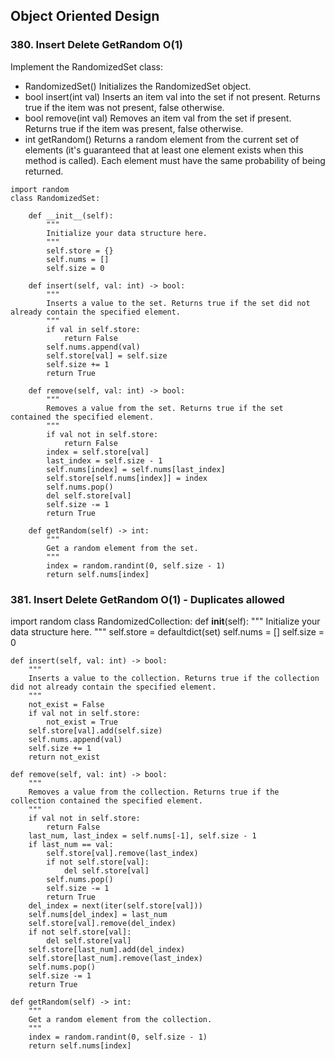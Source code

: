 ## Object Oriented Design

### 380. Insert Delete GetRandom O(1)
Implement the RandomizedSet class:
- RandomizedSet() Initializes the RandomizedSet object.
- bool insert(int val) Inserts an item val into the set if not present. Returns true if the item was not present, false otherwise.
- bool remove(int val) Removes an item val from the set if present. Returns true if the item was present, false otherwise.
- int getRandom() Returns a random element from the current set of elements (it's guaranteed that at least one element exists when this method is called). Each element must have the same probability of being returned.
```
import random
class RandomizedSet:

    def __init__(self):
        """
        Initialize your data structure here.
        """
        self.store = {}
        self.nums = []
        self.size = 0

    def insert(self, val: int) -> bool:
        """
        Inserts a value to the set. Returns true if the set did not already contain the specified element.
        """
        if val in self.store:
            return False
        self.nums.append(val)
        self.store[val] = self.size
        self.size += 1
        return True

    def remove(self, val: int) -> bool:
        """
        Removes a value from the set. Returns true if the set contained the specified element.
        """
        if val not in self.store:
            return False
        index = self.store[val]
        last_index = self.size - 1
        self.nums[index] = self.nums[last_index]
        self.store[self.nums[index]] = index
        self.nums.pop()
        del self.store[val]
        self.size -= 1
        return True
        
    def getRandom(self) -> int:
        """
        Get a random element from the set.
        """
        index = random.randint(0, self.size - 1)
        return self.nums[index]
```
### 381. Insert Delete GetRandom O(1) - Duplicates allowed

import random
class RandomizedCollection:
    def __init__(self):
        """
        Initialize your data structure here.
        """
        self.store = defaultdict(set)
        self.nums = []
        self.size = 0

    def insert(self, val: int) -> bool:
        """
        Inserts a value to the collection. Returns true if the collection did not already contain the specified element.
        """
        not_exist = False
        if val not in self.store:
            not_exist = True
        self.store[val].add(self.size)
        self.nums.append(val)
        self.size += 1
        return not_exist

    def remove(self, val: int) -> bool:
        """
        Removes a value from the collection. Returns true if the collection contained the specified element.
        """
        if val not in self.store:
            return False
        last_num, last_index = self.nums[-1], self.size - 1
        if last_num == val:
            self.store[val].remove(last_index)
            if not self.store[val]:
                del self.store[val]
            self.nums.pop()
            self.size -= 1
            return True
        del_index = next(iter(self.store[val]))
        self.nums[del_index] = last_num
        self.store[val].remove(del_index)
        if not self.store[val]:
            del self.store[val]
        self.store[last_num].add(del_index)
        self.store[last_num].remove(last_index)
        self.nums.pop()
        self.size -= 1
        return True

    def getRandom(self) -> int:
        """
        Get a random element from the collection.
        """
        index = random.randint(0, self.size - 1)
        return self.nums[index]
```
